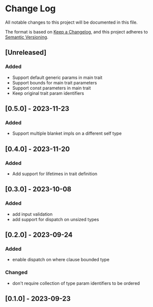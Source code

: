 # Change Log

All notable changes to this project will be documented in this file.

The format is based on [Keep a Changelog](https://keepachangelog.com/en/1.0.0/),
and this project adheres to [Semantic Versioning](https://semver.org/spec/v2.0.0.html).

## [Unreleased]

### Added

- Support default generic params in main trait
- Support bounds for main trait parameters
- Support const parameters in main trait
- Keep original trait param identifiers

## [0.5.0] - 2023-11-23

### Added

- Support multiple blanket impls on a different self type

## [0.4.0] - 2023-11-20

### Added

- Add support for lifetimes in trait definition

## [0.3.0] - 2023-10-08

### Added

- add input validation
- add support for dispatch on unsized types

## [0.2.0] - 2023-09-24

### Added

- enable dispatch on where clause bounded type

### Changed

- don't require collection of type param identifiers to be ordered

## [0.1.0] - 2023-09-23
